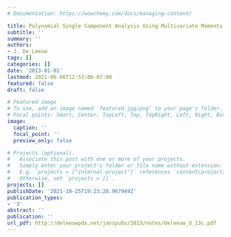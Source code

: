 ```yaml
---
# Documentation: https://wowchemy.com/docs/managing-content/

title: Polynomial Single Component Analysis Using Multivariate Moments
subtitle: ''
summary: ''
authors:
- J. De Leeuw
tags: []
categories: []
date: '2013-01-01'
lastmod: 2021-06-06T12:53:06-07:00
featured: false
draft: false

# Featured image
# To use, add an image named `featured.jpg/png` to your page's folder.
# Focal points: Smart, Center, TopLeft, Top, TopRight, Left, Right, BottomLeft, Bottom, BottomRight.
image:
  caption: ''
  focal_point: ''
  preview_only: false

# Projects (optional).
#   Associate this post with one or more of your projects.
#   Simply enter your project's folder or file name without extension.
#   E.g. `projects = ["internal-project"]` references `content/project/deep-learning/index.md`.
#   Otherwise, set `projects = []`.
projects: []
publishDate: '2021-10-25T19:23:28.967949Z'
publication_types:
- '3'
abstract: ''
publication: ''
url_pdf: http://deleeuwpdx.net/janspubs/2013/notes/deleeuw_U_13c.pdf
---
```

